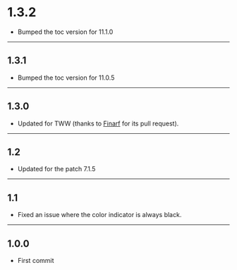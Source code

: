 # 1.3.2

- Bumped the toc version for 11.1.0

---

## 1.3.1

- Bumped the toc version for 11.0.5

---

## 1.3.0

- Updated for TWW (thanks to [Finarf](https://github.com/Finarf) for its pull request).

---

## 1.2

- Updated for the patch 7.1.5

---

## 1.1

- Fixed an issue where the color indicator is always black.

---

## 1.0.0

- First commit
